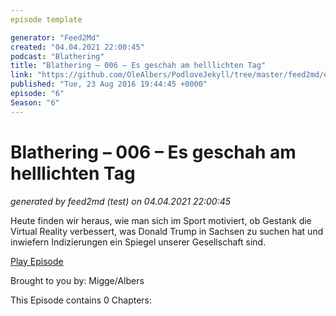 ```yaml
---
episode template

generator: "Feed2Md"
created: "04.04.2021 22:00:45"
podcast: "Blathering"
title: "Blathering – 006 – Es geschah am helllichten Tag"
link: "https://github.com/OleAlbers/PodloveJekyll/tree/master/feed2md/example/export/seasons/1/2016/8/Blathering – 006 – Es geschah am helllichten Tag.md"
published: "Tue, 23 Aug 2016 19:44:45 +0000"
episode: "6"
Season: "6"
---
```


# Blathering – 006 – Es geschah am helllichten Tag
_generated by feed2md (test) on 04.04.2021 22:00:45_

Heute finden wir heraus, wie man sich im Sport motiviert, ob Gestank die Virtual Reality verbessert, was Donald Trump in Sachsen zu suchen hat und inwiefern Indizierungen ein Spiegel unserer Gesellschaft sind.

[Play Episode](https://www.blathering.de/podlove/file/65/s/feed/c/mp3/blathering_006.mp3)

Brought to you by: Migge/Albers

This Episode contains 0 Chapters:




